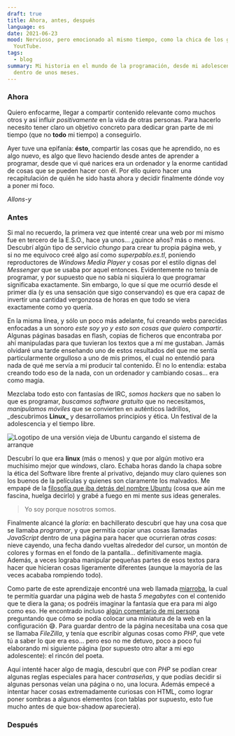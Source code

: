 ```yaml
---
draft: true
title: Ahora, antes, después
language: es
date: 2021-06-23
mood: Nervioso, pero emocionado al mismo tiempo, como la chica de los gatos de
  YoutTube.
tags:
  - blog
summary: Mi historia en el mundo de la programación, desde mi adolescencia hasta
  dentro de unos meses.
---
```


### Ahora

Quiero enfocarme, llegar a compartir contenido relevante como muchos otros y así influir _positivamente_ en la vida de otras personas. Para hacerlo necesito tener claro un objetivo concreto para dedicar gran parte de mi tiempo (que no **todo** mi tiempo) a conseguirlo.

Ayer tuve una epifanía: **ésto**, compartir las cosas que he aprendido, no es algo nuevo, es algo que llevo haciendo desde antes de aprender a programar, desde que vi qué narices era un ordenador y la enorme cantidad de cosas que se pueden hacer con él. Por ello quiero hacer una recapitulación de quién he sido hasta ahora y decidir finalmente dónde voy a poner mi foco.

_Allons-y_

### Antes

Si mal no recuerdo, la primera vez que intenté crear una web por mi mismo fue en tercero de la E.S.O., hace ya unos... ¿quince años? más o menos. Descubrí algún tipo de servicio _chungo_ para crear tu propia página web, y si no me equivoco creé algo así como _superpablo.es.tl_, poniendo reproductores de _Windows Media Player_ y cosas por el estilo dignas del _Messenger_ que se usaba por aquel entonces. Evidentemente no tenía de programar, y por supuesto que no sabía ni siquiera lo que programar significaba exactamente. Sin embargo, lo que sí que me ocurrió desde el primer día (y es una sensación que sigo conservando) es que era capaz de invertir una cantidad vergonzosa de horas en que todo se viera exactamente como yo quería.

En la misma línea, y sólo un poco más adelante, fui creando webs parecidas enfocadas a un sonoro _este soy yo y esto son cosas que quiero compartir_. Algunas páginas basadas en flash, copias de ficheros que encontraba por ahí manipuladas para que tuvieran los textos que a mí me gustaban. Jamás olvidaré una tarde enseñando uno de estos resultados del que me sentía particularmente orgulloso a uno de mis primos, el cual no entendió para nada de qué me servía a mi producir tal contenido. Él no lo entendía: estaba creando todo eso de la nada, con un ordenador y cambiando cosas... era como magia.

Mezclaba todo esto con fantasías de IRC, _somos hackers_ que no saben lo que es programar, _buscamos software gratuito_ que no necesitamos, _manipulamos móviles_ que se convierten en auténticos ladrillos, \_descubrimos **Linux\_** y desarrollamos principios y ética. Un festival de la adolescencia y el tiempo libre.

![Logotipo de una versión vieja de Ubuntu cargando el sistema de arranque](/uploads/old-ubuntu-version-loading.jpg)

Descubrí lo que era **linux** (más o menos) y que por algún motivo era muchísimo mejor que _windows_, claro. Echaba horas dando la chapa sobre la ética del Software libre frente al privativo, dejando muy claro quienes son los buenos de la películas y quienes son claramente los malvados. Me empapé de la [filosofía que iba detrás del nombre Ubuntu](<https://es.wikipedia.org/wiki/Ubuntu_(filosof%C3%ADa)>) (cosa que aún me fascina, huelga decirlo) y grabé a fuego en mi mente sus ideas generales.

> Yo soy porque nosotros somos.

Finalmente alcancé la _gloria_: en bachillerato descubrí que hay una cosa que se llamaba _programar_, y que permitía copiar unas cosas llamadas _JavaScript_ dentro de una página para hacer que ocurrieran _otras cosas_: nieve cayendo, una fecha dando vueltas alrededor del cursor, un montón de colores y formas en el fondo de la pantalla... definitivamente magia. Además, a veces lograba manipular pequeñas partes de esos textos para hacer que hicieran cosas ligeramente diferentes (aunque la mayoría de las veces acababa rompiendo todo).

Como parte de este aprendizaje encontré una web llamada [miarroba](https://hosting.miarroba.com/), la cual te permitía guardar una página web de hasta _5 megabytes_ con el contenido que te diera la gana; os podréis imaginar la fantasía que era para mi algo como eso. He encontrado incluso [algún comentario de mi persona](https://soporte.miarroba.com/3/6838762-preview-de-mi-web/#78110088) preguntando que cómo se podía colocar una miniatura de la web en la configuración 😅. Para guardar dentro de la página necesitaba una cosa que se llamaba _FileZilla_, y tenía que escribir algunas cosas como _PHP_, que vete tú a saber lo que era eso... pero eso no me detuvo, poco a poco fui elaborando mi siguiente página (por supuesto otro altar a mi ego adolescente): el rincón del poeta.

Aquí intenté hacer algo de magia, descubrí que con _PHP_ se podían crear algunas reglas especiales para hacer _contraseñas_, y que podías decidir si algunas personas veían una página o no, una locura. Además empecé a intentar hacer cosas extremadamente curiosas con HTML, como lograr poner sombras a algunos elementos (con tablas por supuesto, esto fue mucho antes de que box-shadow apareciera).

### Después
